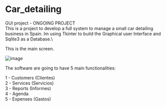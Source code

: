 # Car_detailing
GUI project - ONGOING PROJECT\
This is a project to develop a full system to manage a small car detailing business in Spain. Im using Tkinter to build the Graphical user Interface and Sqlite3 as a Database.\

This is the main screen.


![image](https://user-images.githubusercontent.com/69828127/163699219-69dafce2-cbef-4de9-bd61-85cba8198f37.png)


The software are going to have 5 main functionalities:

1 - Customers (Clientes)\
2 - Services (Servicios)\
3 - Reports (Informes)\
4 - Agenda\
5 - Expenses (Gastos)
